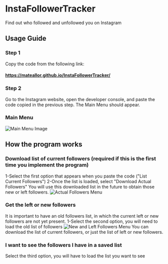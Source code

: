 # InstaFollowerTracker

Find out who followed and unfollowed you on Instagram

## Usage Guide
### Step 1
Copy the code from the following link: 
#### https://mateallor.github.io/InstaFollowerTracker/
### Step 2
Go to the Instagram website, open the developer console, and paste the code copied in the previous step.
The Main Menu should appear.

### Main Menu
<img src="https://ibb.co/5swNXjY" alt="Main Menu Image" />

## How the program works
### Download list of current followers (required if this is the first time you implement the program)
1-Select the first option that appears when you paste the code ("List Current Followers")
2-Once the list is loaded, select "Download Actual Followers"
You will use this downloaded list in the future to obtain those new or left followers.
<img src="https://ibb.co/7QLd49Q" alt="Actual Followers Menu" />

### Get the left or new followers
It is important to have an old followers list, in which the current left or new followers are not yet present.
1-Select the second option, you will need to load the old list of followers
<img src="https://ibb.co/Z1BhPqP" alt="New and Left Followers Menu" />
You can download the list of current followers, or just the list of left or new followers.

### I want to see the followers I have in a saved list
Select the third option, you will have to load the list you want to see


